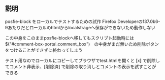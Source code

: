 説明
----

posfie-block をローカルでテストするための試作
Firefox Developerの137.0b6-9あたりだとローカルのhtmlからlocalstrageへ保存ができないため動作しない

この中身をこのままposfie-blockへ移してもスクリプト起動時には $("#comment-box-portal.comment_box")　の中身がまだ無いため削除ボタンをつけることができずに終わってしまう

テスト用なのでローカルにコピーしてブラウザでtest.htmlを開くと [x] で削除してコメント非表示、[削除済] で削除の取り消しとコメントの表示を試すことができる
